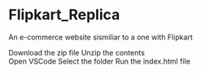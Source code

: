 # Flipkart_Replica
An e-commerce website sismiliar to a one with Flipkart 

Download the zip file
Unzip the contents  
Open VSCode 
Select the folder 
Run the index.html file
